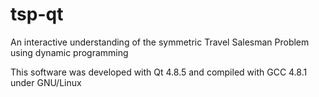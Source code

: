 tsp-qt
======

An interactive understanding of the symmetric Travel Salesman Problem using dynamic programming


This software was developed with Qt 4.8.5 and compiled with GCC 4.8.1 under GNU/Linux
